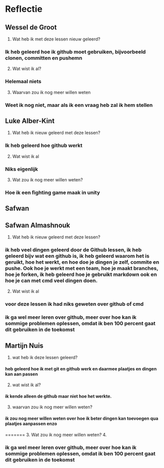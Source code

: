 # Reflectie

## Wessel de Groot

1. Wat heb ik met deze lessen nieuw geleerd?

### Ik heb geleerd hoe ik github moet gebruiken, bijvoorbeeld clonen, committen en pushemn

2. Wat wist ik al?

### Helemaal niets

3. Waarvan zou ik nog meer willen weten

### Weet ik nog niet, maar als ik een vraag heb zal ik hem stellen

## Luke Alber-Kint

1. Wat heb ik nieuw geleerd met deze lessen?

### Ik heb geleerd hoe github werkt

2. Wat wist ik al

### Niks eigenlijk

3. Wat zou ik nog meer willen weten?

### Hoe ik een fighting game maak in unity

## Safwan


## Safwan Almashnouk

1. Wat heb ik nieuw geleerd met deze lessen?

### ik heb veel dingen geleerd door de Github lessen, ik heb geleerd bijv wat een github is, ik heb geleerd waarom het is geruikt, hoe het werkt, en hoe doe je dingen je zelf, commite en pushe. Ook hoe je werkt met een team, hoe je maakt branches, hoe je forken, ik heb geleerd hoe je gebruikt markdown ook en hoe je can met cmd veel dingen doen. 

2. Wat wist ik al
### voor deze lessen ik had niks geweten over github of cmd


### ik ga wel meer leren over github, meer over hoe kan ik sommige problemen oplessen, omdat ik ben  100 percent gaat dit gebruiken in de toekomst 

## Martijn Nuis

1. wat heb ik deze lessen geleerd?
#### heb geleerd hoe ik met git en github werk en daarmee plaatjes en dingen kan aan passen

2. wat wist ik al?
#### ik kende alleen de github maar niet hoe het werkte.

3. waarvan zou ik nog meer willen weten?
#### ik zou nog meer willen weten over hoe ik beter dingen kan toevoegen qua plaatjes aanpassen enzo
=======
3. Wat zou ik nog meer willen weten?
4. 
### ik ga wel meer leren over github, meer over hoe kan ik sommige problemen oplessen, omdat ik ben  100 percent gaat dit gebruiken in de toekomst 

